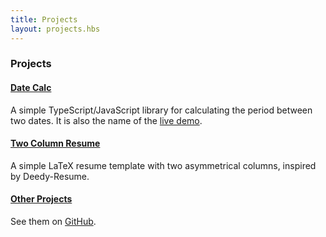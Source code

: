 ```yaml
---
title: Projects
layout: projects.hbs
---
```


### Projects

#### [Date Calc](https://github.com/zzpxyx/date-calc)
A simple TypeScript/JavaScript library for calculating the period between two dates. It is also the name of the [live demo](https://zzpxyx.github.io/date-calc).

#### [Two Column Resume](https://github.com/zzpxyx/two-column-resume)
A simple LaTeX resume template with two asymmetrical columns, inspired by Deedy-Resume.

#### [Other Projects](https://github.com/zzpxyx)
See them on [GitHub](https://github.com/zzpxyx).

